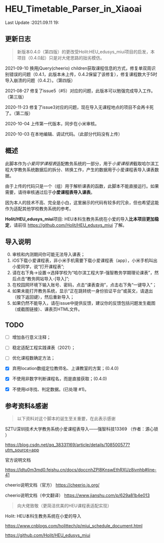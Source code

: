# HEU_Timetable_Parser_in_Xiaoai
Last Update :2021.09.11 19:
## 更新日志

> 新版本0.4.0（第四版）的更改受Holit:HEU_edusys_miui项目的启发，本项目（0.4.0起）只是对大佬思路的拙劣模仿。

2021-09-10 换用jQuery(cheerio) children获取课程信息的方式，修复单双周识别错误的问题（0.4.1，此版本未上传，0.4.2保留了该修复），修复课程数大于5时导入崩溃的问题（0.4.2）。（第四版）

2021-08-27 修复了issue5（#5）对应的问题，此版本可以勉强完成导入工作。（第三版）

2020-11-23 修复了issue3对应的问题，现在导入无课程地点的项目不会再卡死了。（第二版）

2020-10-04 上传第一代版本，同步在小米审核。

2020-10-03 在本地编辑、调试代码。（此部分代码没有上传）

## 概述
此脚本作为*小爱同学课程表*适配教务系统的一部分，用于*小爱课程表*截取哈尔滨工程大学教务系统数据后的拆分、转换工作，产生的数据用于小爱课程表导入课表数据。

由于上传的代码只是一个（组）用于解析课表的函数，此脚本不能直接运行。如果需要，请待审核通过后于**小爱课程表导入课表**。

因为本人的技术不高、完全是小白，这里展示的代码有较多的冗余，但也希望这能作为适配其他学校教务系统的参考。

**Holit/HEU_edusys_miui**项目: HEU本科生教务系统在小爱的导入**比本项目更加稳定**，请前往
https://github.com/Holit/HEU_edusys_miui
了解。

## 导入说明
0. 审核和内测期间你可能无法导入课表；
1. iOS下载小爱课程表，非小米手机需要下载小爱课程表（app），小米手机叫出小爱同学，说“打开课程表”;
2. 请在右下角->设置->选择学校为“哈尔滨工程大学-强智教务学期理论课表”，然后点击“教务网站导入-\[导入\]”;
3. 在校园网环境下输入账号、密码，点击“课表查询”，点击右下角“一键导入”；
4. 如果未能打开教务系统，显示“正在跳转统一身份验证平台”或英文，请退出（按下返回键），然后重新导入；
5. 如果仍然不能导入，请在issue中提供反馈，建议你的反馈包括问题发生截图（或截图链接）、课表页HTML文件。

## TODO

- [ ] 增加各行意义注释；

- [ ] 稳定适配工程实践课表（2021）；

- [ ] 优化课程数确定方法；

- [x] 弃用location数组定位教师名、上课教室的方案；(0.4.0)

- [x] 不使用非数字判断课程名，而是直接获取；(0.4.0)

- [x] 不使用id寻找、判定数据。(已处理 #1)。

## 参考资料&感谢
> 以下资料对这个脚本的诞生至关重要，在此表示感谢

SZTU深圳技术大学教务系统小爱课程表导入——强智科技13369 （作者：源心锁  ）

https://blog.csdn.net/qq_38331169/article/details/108500577?utm_source=app

官方说明文档

https://ldtu0m3md0.feishu.cn/docs/doccnhZPl8KnswEthRXUz8ivnhb#line-41

cheerio说明文档（官方）
https://cheerio.js.org/

cheerio说明文档（中文翻译）
https://www.jianshu.com/p/629a81b4e013

> 向大佬致敬（更简洁优美的HEU课程表适配实现）

Holit: HEU本科生教务系统在小爱的导入

https://www.cnblogs.com/holittech/p/miui_schedule_document.html

https://github.com/Holit/HEU_edusys_miui
